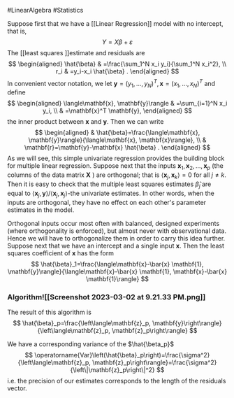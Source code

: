 #LinearAlgebra 
#Statistics 

Suppose first that we have a [[Linear Regression]] model with no intercept, that is,
$$
Y=X \beta+\varepsilon
$$
The [[least squares ]]estimate and residuals are
$$
\begin{aligned}
\hat{\beta} & =\frac{\sum_1^N x_i y_i}{\sum_1^N x_i^2}, \\
r_i & =y_i-x_i \hat{\beta} .
\end{aligned}
$$
In convenient vector notation, we let $\mathbf{y}=\left(y_1, \ldots, y_N\right)^T, \mathbf{x}=\left(x_1, \ldots, x_N\right)^T$ and define
$$
\begin{aligned}
\langle\mathbf{x}, \mathbf{y}\rangle & =\sum_{i=1}^N x_i y_i, \\
& =\mathbf{x}^T \mathbf{y},
\end{aligned}
$$the inner product between $\mathbf{x}$ and $\mathbf{y}$. Then we can write
$$
\begin{aligned}
& \hat{\beta}=\frac{\langle\mathbf{x}, \mathbf{y}\rangle}{\langle\mathbf{x}, \mathbf{x}\rangle}, \\
& \mathbf{r}=\mathbf{y}-\mathbf{x} \hat{\beta} .
\end{aligned}
$$
As we will see, this simple univariate regression provides the building block for multiple linear regression. Suppose next that the inputs $\mathbf{x}_1, \mathbf{x}_2, \ldots, \mathbf{x}_p$ (the columns of the data matrix $\mathbf{X}$ ) are orthogonal; that is $\left\langle\mathbf{x}_j, \mathbf{x}_k\right\rangle=0$ for all $j \neq k$. Then it is easy to check that the multiple least squares estimates $\hat{\beta}_j$ are equal to $\left\langle\mathbf{x}_j, \mathbf{y}\right\rangle /\left\langle\mathbf{x}_j, \mathbf{x}_j\right\rangle$-the univariate estimates. In other words, when the inputs are orthogonal, they have no effect on each other's parameter estimates in the model.

Orthogonal inputs occur most often with balanced, designed experiments (where orthogonality is enforced), but almost never with observational data. Hence we will have to orthogonalize them in order to carry this idea further. Suppose next that we have an intercept and a single input $\mathbf{x}$. Then the least squares coefficient of $\mathbf{x}$ has the form
$$
\hat{\beta}_1=\frac{\langle\mathbf{x}-\bar{x} \mathbf{1}, \mathbf{y}\rangle}{\langle\mathbf{x}-\bar{x} \mathbf{1}, \mathbf{x}-\bar{x} \mathbf{1}\rangle}
$$

### Algorithm![[Screenshot 2023-03-02 at 9.21.33 PM.png]]

The result of this algorithm is
$$
\hat{\beta}_p=\frac{\left\langle\mathbf{z}_p, \mathbf{y}\right\rangle}{\left\langle\mathbf{z}_p, \mathbf{z}_p\right\rangle}
$$

We have a corresponding variance of the $\hat{\beta_p}$ $$
\operatorname{Var}\left(\hat{\beta}_p\right)=\frac{\sigma^2}{\left\langle\mathbf{z}_p, \mathbf{z}_p\right\rangle}=\frac{\sigma^2}{\left\|\mathbf{z}_p\right\|^2}
$$
i.e. the precision of our estimates corresponds to the length of the residuals vector.
